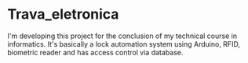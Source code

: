 # Trava_eletronica
I'm developing this project for the conclusion of my technical course in informatics. It's basically a lock automation system using Arduino, RFID, biometric reader and has access control via database.
